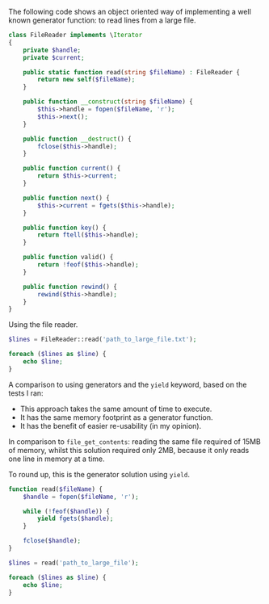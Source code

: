 The following code shows an object oriented way of implementing a well known generator function: to read lines from a large file. 

```php
class FileReader implements \Iterator 
{
    private $handle;
    private $current;

    public static function read(string $fileName) : FileReader {
        return new self($fileName);
    }

    public function __construct(string $fileName) {
        $this->handle = fopen($fileName, 'r');
        $this->next();
    }

    public function __destruct() {
        fclose($this->handle);
    }

    public function current() {
        return $this->current;
    }

    public function next() {
        $this->current = fgets($this->handle);
    }

    public function key() {
        return ftell($this->handle);
    }

    public function valid() {
        return !feof($this->handle);
    }

    public function rewind() {
        rewind($this->handle);
    }
}
```

Using the file reader.

```php
$lines = FileReader::read('path_to_large_file.txt');

foreach ($lines as $line) {
    echo $line;
}
```

A comparison to using generators and the `yield` keyword, based on the tests I ran:

- This approach takes the same amount of time to execute.
- It has the same memory footprint as a generator function.
- It has the benefit of easier re-usability (in my opinion).

In comparison to `file_get_contents`: reading the same file required of 15MB of memory, whilst 
this solution required only 2MB, because it only reads one line in memory at a time.

To round up, this is the generator solution using `yield`.

```php
function read($fileName) {
    $handle = fopen($fileName, 'r');

    while (!feof($handle)) {
        yield fgets($handle);
    }

    fclose($handle);
}

$lines = read('path_to_large_file');

foreach ($lines as $line) {
    echo $line;
}
```
